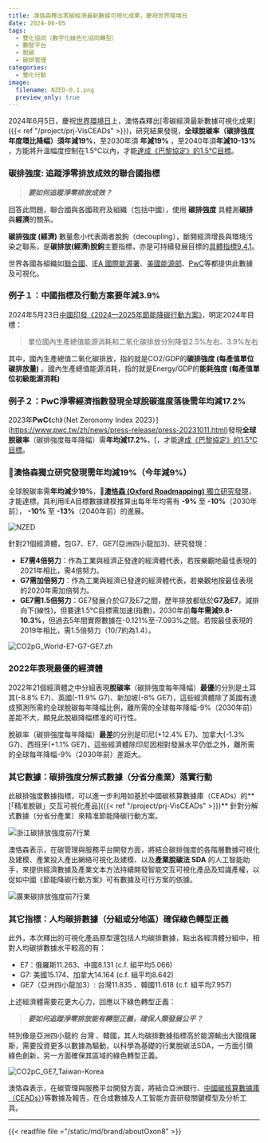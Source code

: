 ```yaml
---
title: 澳恪森釋出零碳經濟最新數據可視化成果，慶祝世界環境日
date: 2024-06-05
tags:
  - 雙化協同（數字化綠色化協同轉型）
  - 數智平台
  - 脫碳
  - 碳排管理
categories:
  - 雙化行動
image:
  filename: NZED-0.1.png
  preview_only: true
---
```


2024年6月5日，慶祝[世界環境日](https://www.un.org/zh/observances/environment-day)上，澳恪森釋出[零碳經濟最新數據可視化成果]({{< ref "/project/prj-VisCEADs" >}})，研究結果發現，**全球脫碳率（碳排強度年度環比降幅）**須**年減19%**，至2030年須 **年減19%** ，至2040年須**年減10-13%** ，方能將升溫幅度控制在1.5°C以內，才能[達成《巴黎協定》的1.5℃目標](https://www.unep.org/interactives/emissions-gap-report/2023/zh/)。

<!--more-->

### 碳排強度: 追蹤淨零排放成效的聯合國指標

> _**要如何追蹤淨零排放成效？**_

回答此問題，聯合國與各國政府及組織（包括中國），使用 **碳排強度** 具體測**碳排**與**經濟**的關系。

**碳排強度 (經濟)** 數量愈小代表兩者脫鉤（decoupling），斷開經濟增長與環境污染之聯系，是**碳排放(經濟)脫鉤**主要指標，亦是可持續發展目標的[具體指標9.4.1](https://w3.unece.org/SDG/en/Indicator?id=28)。

世界各國各組織如[聯合國](https://w3.unece.org/SDG/en/Indicator?id=28)、[IEA 國際能源署](https://www.iea.org/data-and-statistics/charts/co2-emissions-intensity-of-gdp-1990-2021)、[美國能源部](https://www.energy.gov/articles/interactive-energy-intensity-and-carbon-intensity-numbers)、[PwC](https://www.pwc.co.uk/services/sustainability-climate-change/insights/net-zero-economy-index.html)等都提供此數據及可視化。

### 例子１：中國指標及行動方案要年減3.9%
2024年5月23日[中國印發《2024—2025年節能降碳行動方案》](https://www.gov.cn/zhengce/content/202405/content_6954322.htm)，明定2024年目標：

> 單位國內生產總值能源消耗和二氧化碳排放分別降低2.5%左右、3.9%左右

其中，國內生產總值二氧化碳排放，指的就是CO2/GDP的**碳排強度 (每產值單位碳排放量)** 。國內生產總值能源消耗，指的就是Energy/GDP的**能耗強度 (每產值單位初級能源消耗)**

### 例子２：PwC淨零經濟指數發現全球脫碳進度落後需**年均減17.2%**
2023年**PwC**《ch》（Net Zeronomy Index 2023）](https://www.pwc.tw/zh/news/press-release/press-20231011.html)發現**全球脫碳率**（碳排強度每年降幅）需**年均減17.2%**，[，才能[達成《巴黎協定》的1.5℃目標](https://www.unep.org/interactives/emissions-gap-report/2023/zh/)。

### 🅭澳恪森獨立研究發現需**年均減19%**（今年減9%）　
全球脫碳率需**年均減少19%**，[**🅭澳恪森 (Oxford Roadmapping)** 獨立研究發現](https://oxon8.netlify.app/visualization/prj-visNetZero/index.zh)，才能達標。其利用IEA目標數據建模推算出每年年均需有 **-9%** 至 **-10%**（2030年前）， **-10%** 至 **-13%**（2040年前）的進展。

![NZED](NZED-0.1.png)

針對21個經濟體，包G7、E7、GE7(亞洲四小龍加3)、研究發現：
* **E7需4倍努力**：作為工業與經濟正發達的經濟體代表，若按樂觀地最佳表現的2021年相比，需4倍努力。
* **G7需加倍努力**：作為工業與經濟已發達的經濟體代表，若樂觀地按最佳表現的2020年需加倍努力。
* **GE7需1.5倍努力**：GE7發展介於G7及E7之間，歷年排放都低於**G7及E7**，減排向下(線性)，但要達1.5℃目標需加速(指數)，2030年前**每年需減9.8-10.3%**，但過去5年間實際數據在-0.121%至-7.093%之間。若按最佳表現的2019年相比，需1.5倍努力（10/7約為1.4）。

![CO2pG_World-E7-G7-GE7.zh](CO2pG_World-E7-G7-GE7.zh.png)

### 2022年表現最優的經濟體
2022年21個經濟體之中分組表現**脫碳率**（碳排強度每年降幅）**最優**的分別是土耳其(-8.8% E7)、英國(-11.9% G7)、新加坡(-8% GE7)，這些經濟體除了英國有達成預測所需的全球脫碳每年降幅比例，離所需的全球每年降幅-9%（2030年前）差距不大，顯見此脫碳降幅標准的可行性。

脫碳率（碳排強度每年降幅）**最差**的分別是印尼(+12.4% E7)、加拿大(-1.3% G7)、西班牙(+1.1% GE7)，這些經濟體除印尼因相對發展水平仍低之外，離所需的全球每年降幅-9%（2030年前）差距大。

### 其它數據：碳排強度分解式數據（分省分產業）落實行動

此碳排強度數據指標，可以進一步利用如基於中國碳核算數據庫（CEADs）的**[「精准脫碳」交互可視化產品]({{< ref "/project/prj-VisCEADs" >}})** 針對分解式數據（分省分產業）來精准節能降碳行動方案。

![浙江碳排放強度前7行業](浙江碳排放強度前7行業.svg)

澳恪森表示，在碳管理與服務平台開發方面，將結合碳排強度的各階層數據可視化及建模、產業投入產出網絡可視化及建模、以及**產業脫碳法 SDA** 的人工智能助手，來提供經濟數據及產業文本方法持續開發智能交互可視化產品及知識產權，以促如中國《節能降碳行動方案》可有數據及可行方案的依據。

![廣東碳排放強度前7行業](廣東碳排放強度前7行業.svg)

### 其它指標：人均碳排數據（分組或分地區）確保綠色轉型正義

此外，本次釋出的可視化產品原型還包括人均碳排數據，點出各經濟體分組中，相對人均碳排數據水平較高的有：

* E7：俄羅斯11.263、中國8.131 (c.f. 組平均5.066)
* G7:  美國15.174、加拿大14.164  (c.f. 組平均8.642)
* GE7（亞洲四小龍加3）:  台灣11.835 、韓國11.618  (c.f. 組平均7.957)

上述經濟體需要花更大心力，回應以下綠色轉型正義：

> _**要如何追蹤淨零排放能有轉型正義，確保人類發展公平？**_


特別像是亞洲四小龍的 台灣 、韓國，其人均碳排數據指標高於能源輸出大國俄羅斯，需要投資更多以數據為驅動，以科學為基礎的行業脫碳法SDA，一方面引領綠色創新，另一方面確保其區域的綠色轉型正義。

![CO2pC_GE7_Taiwan-Korea](CO2pC_GE7_Taiwan-Korea.png)

澳恪森表示，在碳管理與服務平台開發方面，將結合亞洲銀行、[中國碳核算數據庫（CEADs）](https://www.ceads.net/))等數據及報告，在合成數據及人工智能方面研發關鍵模型及分析工具。

---


{{< readfile file ="/static/md/brand/aboutOxon8" >}}